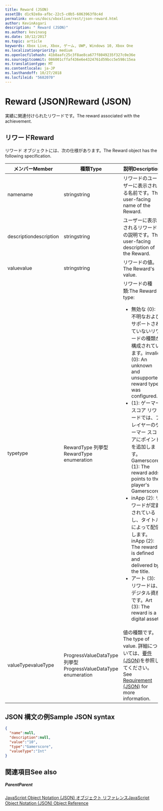 ```yaml
---
title: Reward (JSON)
assetID: d1c92e8a-afbc-22c5-c0b5-6063963f8c4d
permalink: en-us/docs/xboxlive/rest/json-reward.html
author: KevinAsgari
description: " Reward (JSON)"
ms.author: kevinasg
ms.date: 10/12/2017
ms.topic: article
keywords: Xbox Live, Xbox, ゲーム, UWP, Windows 10, Xbox One
ms.localizationpriority: medium
ms.openlocfilehash: 41b8aafc25c3f8ae8ca677f8049235f327c0e36e
ms.sourcegitcommit: 086001cffaf436e6e4324761d59bcc5e598c15ea
ms.translationtype: MT
ms.contentlocale: ja-JP
ms.lasthandoff: 10/27/2018
ms.locfileid: "5682070"
---
```

# <a name="reward-json"></a><span data-ttu-id="ff41c-104">Reward (JSON)</span><span class="sxs-lookup"><span data-stu-id="ff41c-104">Reward (JSON)</span></span>
<span data-ttu-id="ff41c-105">実績に関連付けられたリワードです。</span><span class="sxs-lookup"><span data-stu-id="ff41c-105">The reward associated with the achievement.</span></span>
<a id="ID4EN"></a>


## <a name="reward"></a><span data-ttu-id="ff41c-106">リワード</span><span class="sxs-lookup"><span data-stu-id="ff41c-106">Reward</span></span>

<span data-ttu-id="ff41c-107">リワード オブジェクトには、次の仕様があります。</span><span class="sxs-lookup"><span data-stu-id="ff41c-107">The Reward object has the following specification.</span></span>

| <span data-ttu-id="ff41c-108">メンバー</span><span class="sxs-lookup"><span data-stu-id="ff41c-108">Member</span></span>| <span data-ttu-id="ff41c-109">種類</span><span class="sxs-lookup"><span data-stu-id="ff41c-109">Type</span></span>| <span data-ttu-id="ff41c-110">説明</span><span class="sxs-lookup"><span data-stu-id="ff41c-110">Description</span></span>|
| --- | --- | --- |
| <span data-ttu-id="ff41c-111">name</span><span class="sxs-lookup"><span data-stu-id="ff41c-111">name</span></span>| <span data-ttu-id="ff41c-112">string</span><span class="sxs-lookup"><span data-stu-id="ff41c-112">string</span></span>| <span data-ttu-id="ff41c-113">リワードのユーザーに表示される名前です。</span><span class="sxs-lookup"><span data-stu-id="ff41c-113">The user-facing name of the Reward.</span></span>|
| <span data-ttu-id="ff41c-114">description</span><span class="sxs-lookup"><span data-stu-id="ff41c-114">description</span></span>| <span data-ttu-id="ff41c-115">string</span><span class="sxs-lookup"><span data-stu-id="ff41c-115">string</span></span>| <span data-ttu-id="ff41c-116">ユーザーに表示されるリワードの説明です。</span><span class="sxs-lookup"><span data-stu-id="ff41c-116">The user-facing description of the Reward.</span></span>|
| <span data-ttu-id="ff41c-117">value</span><span class="sxs-lookup"><span data-stu-id="ff41c-117">value</span></span>| <span data-ttu-id="ff41c-118">string</span><span class="sxs-lookup"><span data-stu-id="ff41c-118">string</span></span>| <span data-ttu-id="ff41c-119">リワードの値。</span><span class="sxs-lookup"><span data-stu-id="ff41c-119">The Reward's value.</span></span>|
| <span data-ttu-id="ff41c-120">type</span><span class="sxs-lookup"><span data-stu-id="ff41c-120">type</span></span>| <span data-ttu-id="ff41c-121">RewardType 列挙型</span><span class="sxs-lookup"><span data-stu-id="ff41c-121">RewardType enumeration</span></span>| <span data-ttu-id="ff41c-122">リワードの種類:</span><span class="sxs-lookup"><span data-stu-id="ff41c-122">The Reward type:</span></span> <ul><li><span data-ttu-id="ff41c-123">無効な (0): 不明なおよびサポートされていないリワードの種類が構成されています。</span><span class="sxs-lookup"><span data-stu-id="ff41c-123">invalid (0): An unknown and unsupported reward type was configured.</span></span></li><li><span data-ttu-id="ff41c-124">(1): ゲーマー スコア リワードでは、プレイヤーのゲーマー スコアにポイントを追加します。</span><span class="sxs-lookup"><span data-stu-id="ff41c-124">Gamerscore (1): The reward adds points to the player's Gamerscore.</span></span></li><li><span data-ttu-id="ff41c-125">inApp (2): リワードが定義されているし、タイトルによって配信します。</span><span class="sxs-lookup"><span data-stu-id="ff41c-125">inApp (2): The reward is defined and delivered by the title.</span></span></li><li><span data-ttu-id="ff41c-126">アート (3): リワードは、デジタル資産です。</span><span class="sxs-lookup"><span data-stu-id="ff41c-126">Art (3): The reward is a digital asset.</span></span></li></ul> | 
| <span data-ttu-id="ff41c-127">valueType</span><span class="sxs-lookup"><span data-stu-id="ff41c-127">valueType</span></span>| <span data-ttu-id="ff41c-128">ProgressValueDataType 列挙型</span><span class="sxs-lookup"><span data-stu-id="ff41c-128">ProgressValueDataType enumeration</span></span>| <span data-ttu-id="ff41c-129">値の種類です。</span><span class="sxs-lookup"><span data-stu-id="ff41c-129">The type of value.</span></span> <span data-ttu-id="ff41c-130">詳細については、[要件 (JSON)](json-requirement.md)を参照してください。</span><span class="sxs-lookup"><span data-stu-id="ff41c-130">See [Requirement (JSON)](json-requirement.md) for more information.</span></span>|

<a id="ID4EBD"></a>


## <a name="sample-json-syntax"></a><span data-ttu-id="ff41c-131">JSON 構文の例</span><span class="sxs-lookup"><span data-stu-id="ff41c-131">Sample JSON syntax</span></span>


```json
{
  "name":null,
  "description":null,
  "value":"10",
  "type":"Gamerscore",
  "valueType":"Int"
}

```


<a id="ID4EKD"></a>


## <a name="see-also"></a><span data-ttu-id="ff41c-132">関連項目</span><span class="sxs-lookup"><span data-stu-id="ff41c-132">See also</span></span>

<a id="ID4EMD"></a>


##### <a name="parent"></a><span data-ttu-id="ff41c-133">Parent</span><span class="sxs-lookup"><span data-stu-id="ff41c-133">Parent</span></span>

[<span data-ttu-id="ff41c-134">JavaScript Object Notation (JSON) オブジェクト リファレンス</span><span class="sxs-lookup"><span data-stu-id="ff41c-134">JavaScript Object Notation (JSON) Object Reference</span></span>](atoc-xboxlivews-reference-json.md)
